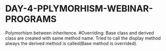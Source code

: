
# DAY-4-PPLYMORHISM-WEBINAR-PROGRAMS
Polymorhism between inheritence.
#Overriding:
   Base class and derived class are created with same method name.
   Tried to call the display method always the derived method is called(Base method is overrided).
   

       
